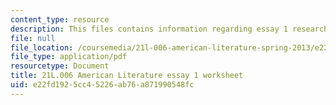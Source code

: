 ```yaml
---
content_type: resource
description: This files contains information regarding essay 1 research workshop assignment.
file: null
file_location: /coursemedia/21l-006-american-literature-spring-2013/e22fd1925cc45226ab76a871990548fc_MIT21L_006S13_researchwork.pdf
file_type: application/pdf
resourcetype: Document
title: 21L.006 American Literature essay 1 worksheet
uid: e22fd192-5cc4-5226-ab76-a871990548fc
---
```

